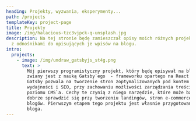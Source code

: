 ```yaml
---
heading: Projekty, wyzwania, eksperymenty...
path: /projects
templateKey: project-page
title: Projekty
image: /img/halacious-tzc3vjpck-q-unsplash.jpg
description: Na tej stronie będę zamieszczał opisy moich różnych projektów wraz
  z odnośnikami do opisujących je wpisów na blogu.
intro:
  projects:
    - image: /img/undraw_gatsbyjs_st4g.png
      text: >
        Mój pierwszy programistyczny projekt, który będę opisywał na blogu
        zwiany jest z nauką Gatsby`ego  - frameworku opartego na React JS.
        Gatsby pozwala na tworzenie stron zoptymalizowanych pod kontem
        wydajności i SEO, przy zachowaniu możliwości zarządzania treściami z
        poziomu CMS`a. Cechy te czynią z niego narzędzie, które może bardzo
        dobrze sprawdzić się przy tworzeniu landingów, stron e-commerce i
        blogów. Pierwszym etapem tego projektu jest własnie przygotowanie tego
        bloga.
---
```


